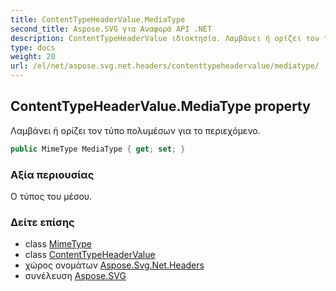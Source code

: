 ```yaml
---
title: ContentTypeHeaderValue.MediaType
second_title: Aspose.SVG για Αναφορά API .NET
description: ContentTypeHeaderValue ιδιοκτησία. Λαμβάνει ή ορίζει τον τύπο πολυμέσων για το περιεχόμενο.
type: docs
weight: 20
url: /el/net/aspose.svg.net.headers/contenttypeheadervalue/mediatype/
---
```

## ContentTypeHeaderValue.MediaType property

Λαμβάνει ή ορίζει τον τύπο πολυμέσων για το περιεχόμενο.

```csharp
public MimeType MediaType { get; set; }
```

### Αξία περιουσίας

Ο τύπος του μέσου.

### Δείτε επίσης

* class [MimeType](../../../aspose.svg/mimetype/)
* class [ContentTypeHeaderValue](../)
* χώρος ονομάτων [Aspose.Svg.Net.Headers](../../contenttypeheadervalue/)
* συνέλευση [Aspose.SVG](../../../)


